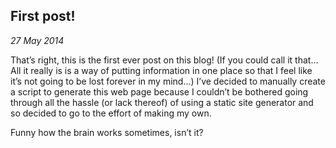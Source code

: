 ## First post!

*27 May 2014*

That’s right, this is the first ever post on this blog! (If you could call it that… All it really is is a way of putting information in one place so that I feel like it’s not going to be lost forever in my mind…) I’ve decided to manually create a script to generate this web page because I couldn’t be bothered going through all the hassle (or lack thereof) of using a static site generator and so decided to go to the effort of making my own.

Funny how the brain works sometimes, isn’t it?